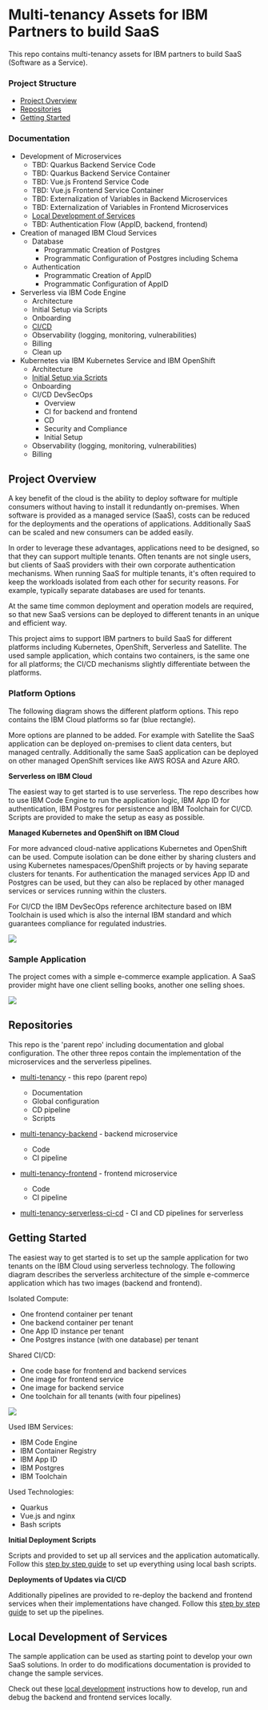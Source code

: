 # Multi-tenancy Assets for IBM Partners to build SaaS

This repo contains multi-tenancy assets for IBM partners to build SaaS (Software as a Service).

### Project Structure

* [Project Overview](#project-overview)
* [Repositories](#repositories)
* [Getting Started](#getting-started)


### Documentation

* Development of Microservices
    * TBD: Quarkus Backend Service Code
    * TBD: Quarkus Backend Service Container
    * TBD: Vue.js Frontend Service Code
    * TBD: Vue.js Frontend Service Container
    * TBD: Externalization of Variables in Backend Microservices
    * TBD: Externalization of Variables in Frontend Microservices
    * [Local Development of Services](documentation/local-development.md)
    * TBD: Authentication Flow (AppID, backend, frontend)
* Creation of managed IBM Cloud Services
    * Database
        * Programmatic Creation of Postgres
        * Programmatic Configuration of Postgres including Schema
    * Authentication
        * Programmatic Creation of AppID
        * Programmatic Configuration of AppID
* Serverless via IBM Code Engine
    * Architecture
    * Initial Setup via Scripts
    * Onboarding
    * [CI/CD](documentation/serverless-cicd.md)
    * Observability (logging, monitoring, vulnerabilities)
    * Billing
    * Clean up
* Kubernetes via IBM Kubernetes Service and IBM OpenShift
    * Architecture
    * [Initial Setup via Scripts](https://github.com/IBM/multi-tenancy-documentation/blob/main/documentation/automation/terraform/3-Provisionning%20A%20Kubernetes%20Based%20Infrastructure.md)
    * Onboarding
    * CI/CD DevSecOps
        * Overview
        * CI for backend and frontend
        * CD
        * Security and Compliance
        * Initial Setup
    * Observability (logging, monitoring, vulnerabilities)
    * Billing


## Project Overview

A key benefit of the cloud is the ability to deploy software for multiple consumers without having to install it redundantly on-premises. When software is provided as a managed service (SaaS), costs can be reduced for the deployments and the operations of applications. Additionally SaaS can be scaled and new consumers can be added easily.

In order to leverage these advantages, applications need to be designed, so that they can support multiple tenants. Often tenants are not single users, but clients of SaaS providers with their own corporate authentication mechanisms. When running SaaS for multiple tenants, it's often required to keep the workloads isolated from each other for security reasons. For example, typically separate databases are used for tenants.

At the same time common deployment and operation models are required, so that new SaaS versions can be deployed to different tenants in an unique and efficient way.

This project aims to support IBM partners to build SaaS for different platforms including Kubernetes, OpenShift, Serverless and Satellite. The used sample application, which contains two containers, is the same one for all platforms; the CI/CD mechanisms slightly differentiate between the platforms.

### Platform Options

The following diagram shows the different platform options. This repo contains the IBM Cloud platforms so far (blue rectangle). 

More options are planned to be added. For example with Satellite the SaaS application can be deployed on-premises to client data centers, but managed centrally. Additionally the same SaaS application can be deployed on other managed OpenShift services like AWS ROSA and Azure ARO.

**Serverless on IBM Cloud**

The easiest way to get started is to use serverless. The repo describes how to use IBM Code Engine to run the application logic, IBM App ID for authentication, IBM Postgres for persistence and IBM Toolchain for CI/CD. Scripts are provided to make the setup as easy as possible.

**Managed Kubernetes and OpenShift on IBM Cloud**

For more advanced cloud-native applications Kubernetes and OpenShift can be used. Compute isolation can be done either by sharing clusters and using Kubernetes namespaces/OpenShift projects or by having separate clusters for tenants. For authentication the managed services App ID and Postgres can be used, but they can also be replaced by other managed services or services running within the clusters.

For CI/CD the IBM DevSecOps reference architecture based on IBM Toolchain is used which is also the internal IBM standard and which guarantees compliance for regulated industries.

<kbd><img src="documentation/SaaS-Options.png" /></kbd>

### Sample Application

The project comes with a simple e-commerce example application. A SaaS provider might have one client selling books, another one selling shoes.

<kbd><img src="documentation/example-app.png" /></kbd>


## Repositories

This repo is the 'parent repo' including documentation and global configuration. The other three repos contain the implementation of the microservices and the serverless pipelines.

* [multi-tenancy](https://github.com/IBM/multi-tenancy) - this repo (parent repo)
    * Documentation
    * Global configuration
    * CD pipeline
    * Scripts

* [multi-tenancy-backend](https://github.com/IBM/multi-tenancy-backend) - backend microservice
    * Code
    * CI pipeline

* [multi-tenancy-frontend](https://github.com/IBM/multi-tenancy-frontend) - frontend microservice   
    * Code
    * CI pipeline

* [multi-tenancy-serverless-ci-cd](https://github.com/IBM/multi-tenancy-serverless-ci-cd) - CI and CD pipelines for serverless


## Getting Started

The easiest way to get started is to set up the sample application for two tenants on the IBM Cloud using serverless technology. The following diagram describes the serverless architecture of the simple e-commerce application which has two images (backend and frontend).

Isolated Compute:
* One frontend container per tenant
* One backend container per tenant
* One App ID instance per tenant
* One Postgres instance (with one database) per tenant

Shared CI/CD:
* One code base for frontend and backend services
* One image for frontend service
* One image for backend service
* One toolchain for all tenants (with four pipelines)

<kbd><img src="documentation/diagrams/multi-tenant-app-architecture.png" /></kbd>

Used IBM Services:
* IBM Code Engine
* IBM Container Registry
* IBM App ID
* IBM Postgres
* IBM Toolchain

Used Technologies:
* Quarkus
* Vue.js and nginx
* Bash scripts

**Initial Deployment Scripts**

Scripts and provided to set up all services and the application automatically. Follow this [step by step guide](documentation/getting-started.md) to set up everything using local bash scripts.

**Deployments of Updates via CI/CD**

Additionally pipelines are provided to re-deploy the backend and frontend services when their implementations have changed. Follow this [step by step guide](documentation/serverless-cicd.md) to set up the pipelines.


## Local Development of Services

The sample application can be used as starting point to develop your own SaaS solutions. In order to do modifications documentation is provided to change the sample services.

Check out these [local development](documentation/local-development.md) instructions how to develop, run and debug the backend and frontend services locally.
